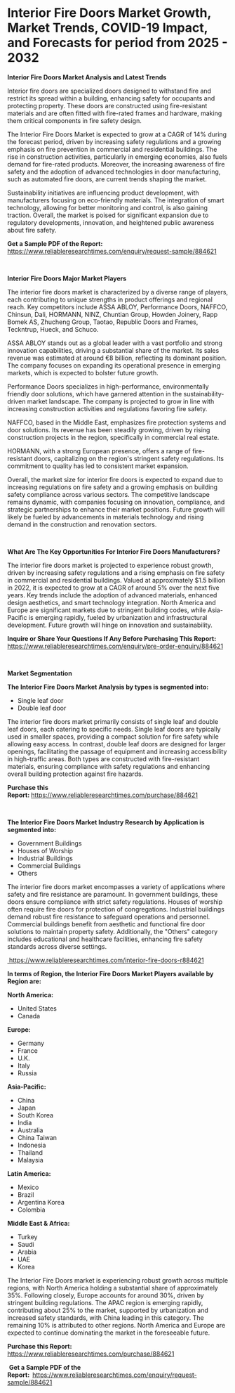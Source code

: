 <p><h1>Interior Fire Doors Market Growth, Market Trends, COVID-19 Impact, and Forecasts for period from 2025 - 2032</h1></p><p><strong>Interior Fire Doors Market Analysis and Latest Trends</strong></p>
<p><p>Interior fire doors are specialized doors designed to withstand fire and restrict its spread within a building, enhancing safety for occupants and protecting property. These doors are constructed using fire-resistant materials and are often fitted with fire-rated frames and hardware, making them critical components in fire safety design. </p><p>The Interior Fire Doors Market is expected to grow at a CAGR of 14% during the forecast period, driven by increasing safety regulations and a growing emphasis on fire prevention in commercial and residential buildings. The rise in construction activities, particularly in emerging economies, also fuels demand for fire-rated products. Moreover, the increasing awareness of fire safety and the adoption of advanced technologies in door manufacturing, such as automated fire doors, are current trends shaping the market. </p><p>Sustainability initiatives are influencing product development, with manufacturers focusing on eco-friendly materials. The integration of smart technology, allowing for better monitoring and control, is also gaining traction. Overall, the market is poised for significant expansion due to regulatory developments, innovation, and heightened public awareness about fire safety.</p></p>
<p><strong>Get a Sample PDF of the Report:&nbsp;</strong> <a href="https://www.reliableresearchtimes.com/enquiry/request-sample/884621?utm_campaign=3055&utm_medium=2&utm_source=Github&utm_content=ia&utm_term=15042025&utm_id=interior-fire-doors">https://www.reliableresearchtimes.com/enquiry/request-sample/884621</a></p>
<p>&nbsp;</p>
<p><strong>Interior Fire Doors Major Market Players</strong></p>
<p><p>The interior fire doors market is characterized by a diverse range of players, each contributing to unique strengths in product offerings and regional reach. Key competitors include ASSA ABLOY, Performance Doors, NAFFCO, Chinsun, Dali, HORMANN, NINZ, Chuntian Group, Howden Joinery, Rapp Bomek AS, Zhucheng Group, Taotao, Republic Doors and Frames, Teckntrup, Hueck, and Schuco.</p><p>ASSA ABLOY stands out as a global leader with a vast portfolio and strong innovation capabilities, driving a substantial share of the market. Its sales revenue was estimated at around €8 billion, reflecting its dominant position. The company focuses on expanding its operational presence in emerging markets, which is expected to bolster future growth.</p><p>Performance Doors specializes in high-performance, environmentally friendly door solutions, which have garnered attention in the sustainability-driven market landscape. The company is projected to grow in line with increasing construction activities and regulations favoring fire safety.</p><p>NAFFCO, based in the Middle East, emphasizes fire protection systems and door solutions. Its revenue has been steadily growing, driven by rising construction projects in the region, specifically in commercial real estate.</p><p>HORMANN, with a strong European presence, offers a range of fire-resistant doors, capitalizing on the region's stringent safety regulations. Its commitment to quality has led to consistent market expansion.</p><p>Overall, the market size for interior fire doors is expected to expand due to increasing regulations on fire safety and a growing emphasis on building safety compliance across various sectors. The competitive landscape remains dynamic, with companies focusing on innovation, compliance, and strategic partnerships to enhance their market positions. Future growth will likely be fueled by advancements in materials technology and rising demand in the construction and renovation sectors.</p></p>
<p>&nbsp;</p>
<p><strong>What Are The Key Opportunities For Interior Fire Doors Manufacturers?</strong></p>
<p><p>The interior fire doors market is projected to experience robust growth, driven by increasing safety regulations and a rising emphasis on fire safety in commercial and residential buildings. Valued at approximately $1.5 billion in 2022, it is expected to grow at a CAGR of around 5% over the next five years. Key trends include the adoption of advanced materials, enhanced design aesthetics, and smart technology integration. North America and Europe are significant markets due to stringent building codes, while Asia-Pacific is emerging rapidly, fueled by urbanization and infrastructural development. Future growth will hinge on innovation and sustainability.</p></p>
<p><strong>Inquire or Share Your Questions If Any Before Purchasing This Report:</strong> <a href="https://www.reliableresearchtimes.com/enquiry/pre-order-enquiry/884621?utm_campaign=3055&utm_medium=2&utm_source=Github&utm_content=ia&utm_term=15042025&utm_id=interior-fire-doors">https://www.reliableresearchtimes.com/enquiry/pre-order-enquiry/884621</a></p>
<p>&nbsp;</p>
<p><strong>Market Segmentation</strong></p>
<p><strong>The Interior Fire Doors Market Analysis by types is segmented into:</strong></p>
<p><ul><li>Single leaf door</li><li>Double leaf door</li></ul></p>
<p><p>The interior fire doors market primarily consists of single leaf and double leaf doors, each catering to specific needs. Single leaf doors are typically used in smaller spaces, providing a compact solution for fire safety while allowing easy access. In contrast, double leaf doors are designed for larger openings, facilitating the passage of equipment and increasing accessibility in high-traffic areas. Both types are constructed with fire-resistant materials, ensuring compliance with safety regulations and enhancing overall building protection against fire hazards.</p></p>
<p><strong>Purchase this Report:&nbsp;</strong><a href="https://www.reliableresearchtimes.com/purchase/884621?utm_campaign=3055&utm_medium=2&utm_source=Github&utm_content=ia&utm_term=15042025&utm_id=interior-fire-doors">https://www.reliableresearchtimes.com/purchase/884621</a></p>
<p>&nbsp;</p>
<p><strong>The Interior Fire Doors Market Industry Research by Application is segmented into:</strong></p>
<p><ul><li>Government Buildings</li><li>Houses of Worship</li><li>Industrial Buildings</li><li>Commercial Buildings</li><li>Others</li></ul></p>
<p><p>The interior fire doors market encompasses a variety of applications where safety and fire resistance are paramount. In government buildings, these doors ensure compliance with strict safety regulations. Houses of worship often require fire doors for protection of congregations. Industrial buildings demand robust fire resistance to safeguard operations and personnel. Commercial buildings benefit from aesthetic and functional fire door solutions to maintain property safety. Additionally, the "Others" category includes educational and healthcare facilities, enhancing fire safety standards across diverse settings.</p></p>
<p><a href="https://www.reliableresearchtimes.com/interior-fire-doors-r884621?utm_campaign=3055&utm_medium=2&utm_source=Github&utm_content=ia&utm_term=15042025&utm_id=interior-fire-doors">&nbsp;https://www.reliableresearchtimes.com/interior-fire-doors-r884621</a></p>
<p><strong>In terms of Region, the Interior Fire Doors Market Players available by Region are:</strong></p>
<p>
    <p> <strong> North America: </strong>
        <ul>
            <li>United States</li>
            <li>Canada</li>
        </ul>
        </p> 
    <p> <strong> Europe: </strong>
        <ul>
            <li>Germany</li>
            <li>France</li>
            <li>U.K.</li>
            <li>Italy</li>
            <li>Russia</li>
        </ul>
        </p> 
    <p> <strong> Asia-Pacific: </strong>
        <ul>
            <li>China</li>
            <li>Japan</li>
            <li>South Korea</li>
            <li>India</li>
            <li>Australia</li>
            <li>China Taiwan</li>
            <li>Indonesia</li>
            <li>Thailand</li>
            <li>Malaysia</li>
        </ul>
        </p> 
    <p> <strong> Latin America: </strong>
        <ul>
            <li>Mexico</li>
            <li>Brazil</li>
            <li>Argentina Korea</li>
            <li>Colombia</li>
        </ul>
        </p> 
    <p> <strong> Middle East & Africa: </strong>
        <ul>
            <li>Turkey</li>
            <li>Saudi</li>
            <li>Arabia</li>
            <li>UAE</li>
            <li>Korea</li>
        </ul>
    </p>
    </p>
<p><p>The Interior Fire Doors market is experiencing robust growth across multiple regions, with North America holding a substantial share of approximately 35%. Following closely, Europe accounts for around 30%, driven by stringent building regulations. The APAC region is emerging rapidly, contributing about 25% to the market, supported by urbanization and increased safety standards, with China leading in this category. The remaining 10% is attributed to other regions. North America and Europe are expected to continue dominating the market in the foreseeable future.</p></p>
<p><strong>Purchase this Report: </strong><a href="https://www.reliableresearchtimes.com/purchase/884621?utm_campaign=3055&utm_medium=2&utm_source=Github&utm_content=ia&utm_term=15042025&utm_id=interior-fire-doors">https://www.reliableresearchtimes.com/purchase/884621</a></p>
<p>&nbsp;<strong>Get a Sample PDF of the Report:&nbsp;&nbsp;</strong><a href="https://www.reliableresearchtimes.com/enquiry/request-sample/884621?utm_campaign=3055&utm_medium=2&utm_source=Github&utm_content=ia&utm_term=15042025&utm_id=interior-fire-doors">https://www.reliableresearchtimes.com/enquiry/request-sample/884621</a></p>
<p><strong></strong></p>
<p><p></p><p></p><p></p></p>